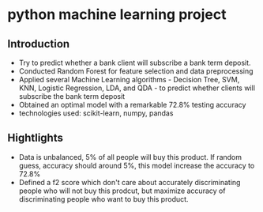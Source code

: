 # python machine learning project 
## Introduction 
* Try to predict whether a bank client will subscribe a bank term deposit. 
* Conducted Random Forest for feature selection and data preprocessing 
* Applied several Machine Learning algorithms - Decision Tree, SVM, KNN, Logistic Regression, LDA, and QDA - to predict whether clients will subscribe the bank term deposit
* Obtained an optimal model with a remarkable 72.8% testing accuracy  
* technologies used: scikit-learn, numpy, pandas

## Hightlights 
* Data is unbalanced, 5% of all people will buy this product. If random guess, accuracy should around 5%, this model increase the accuracy to 72.8%
* Defined a f2 score which don't care about accurately discriminating people who will not buy this prodcut, but maximize accuracy of discriminating people who want to buy this product. 
